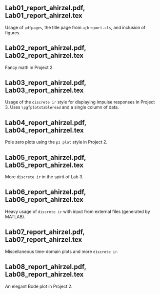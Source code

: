 
Lab01_report_ahirzel.pdf, Lab01_report_ahirzel.tex
--------------------------------------------------
Usage of `pdfpages`, the title page from `ajhreport.cls`, and inclusion of
figures.

Lab02_report_ahirzel.pdf, Lab02_report_ahirzel.tex
--------------------------------------------------
Fancy math in Project 2.

Lab03_report_ahirzel.pdf, Lab03_report_ahirzel.tex
--------------------------------------------------
Usage of the `discrete ir` style for displaying impulse responses in Project 3.
Uses `\pgfplotstableread` and a single column of data.

Lab04_report_ahirzel.pdf, Lab04_report_ahirzel.tex
--------------------------------------------------
Pole zero plots using the `pz plot` style in Project 2.

Lab05_report_ahirzel.pdf, Lab05_report_ahirzel.tex
--------------------------------------------------
More `discrete ir` in the spirit of Lab 3.

Lab06_report_ahirzel.pdf, Lab06_report_ahirzel.tex
--------------------------------------------------
Heavy usage of `discrete ir` with input from external files (generated by
MATLAB).

Lab07_report_ahirzel.pdf, Lab07_report_ahirzel.tex
--------------------------------------------------
Miscellaneous time-domain plots and more `discrete ir`.

Lab08_report_ahirzel.pdf, Lab08_report_ahirzel.tex
--------------------------------------------------
An elegant Bode plot in Project 2.


